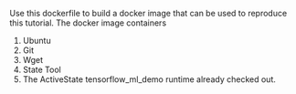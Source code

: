 Use this dockerfile to build a docker image that can be used to reproduce this tutorial.
The docker image containers

1. Ubuntu 
2. Git
3. Wget
4. State Tool
5. The ActiveState tensorflow_ml_demo runtime already checked out. 
